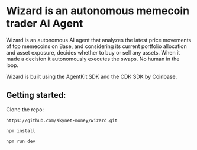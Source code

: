# Wizard is an autonomous memecoin trader AI Agent
   
Wizard is an autonomous AI agent that analyzes the latest price movements of top memecoins on Base, and considering its current portfolio allocation and asset exposure, decides whether to buy or sell any assets. When it made a decision it autonomously executes the swaps. No human in the loop.   
   
Wizard is built using the AgentKit SDK and the CDK SDK by Coinbase.

## Getting started:

Clone the repo:
```
https://github.com/skynet-money/wizard.git
```

```
npm install
```

```
npm run dev
```